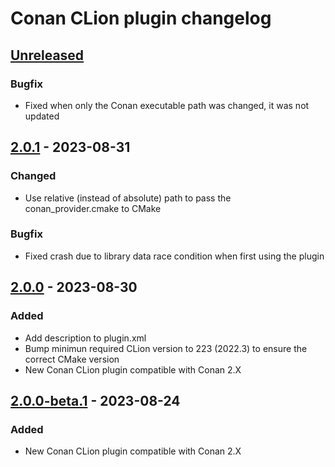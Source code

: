 <!-- Keep a Changelog guide -> https://keepachangelog.com -->

# Conan CLion plugin changelog

## [Unreleased]

### Bugfix
- Fixed when only the Conan executable path was changed, it was not updated

## [2.0.1] - 2023-08-31

### Changed
- Use relative (instead of absolute) path to pass the conan_provider.cmake to CMake

### Bugfix
- Fixed crash due to library data race condition when first using the plugin

## [2.0.0] - 2023-08-30

### Added
- Add description to plugin.xml
- Bump minimun required CLion version to 223 (2022.3) to ensure the correct CMake version
- New Conan CLion plugin compatible with Conan 2.X

## [2.0.0-beta.1] - 2023-08-24

### Added
- New Conan CLion plugin compatible with Conan 2.X

[Unreleased]: https://github.com/conan-io/conan-clion-plugin//compare/v2.0.1...HEAD
[2.0.1]: https://github.com/conan-io/conan-clion-plugin//compare/v2.0.0...v2.0.1
[2.0.0]: https://github.com/conan-io/conan-clion-plugin//compare/v2.0.0-beta.1...v2.0.0
[2.0.0-beta.1]: https://github.com/conan-io/conan-clion-plugin//commits/v2.0.0-beta.1
